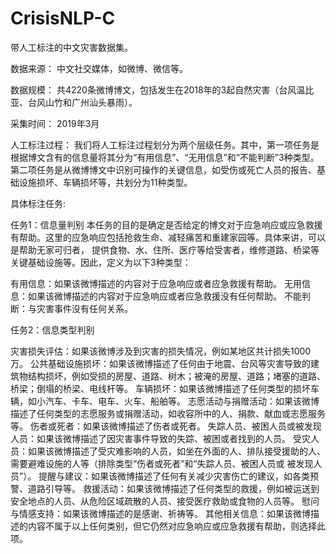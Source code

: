 # CrisisNLP-C
带人工标注的中文灾害数据集。

数据来源：
中文社交媒体，如微博、微信等。

数据规模：
共4220条微博博文，包括发生在2018年的3起自然灾害（台风温比亚、台风山竹和广州汕头暴雨）。

采集时间：
2019年3月

人工标注过程：
我们将人工标注过程划分为两个层级任务。其中，第一项任务是根据博文含有的信息量将其分为“有用信息”、“无用信息”和“不能判断”3种类型。
第二项任务是从微博博文中识别可操作的关键信息，如受伤或死亡人员的报告、基础设施损坏、车辆损坏等，共划分为11种类型。

具体标注任务:

任务1：信息量判别
本任务的目的是确定是否给定的博文对于应急响应或应急救援有帮助。这里的应急响应包括抢救生命、减轻痛苦和重建家园等。具体来讲，可以是帮助无家可归者，
提供食物、水、住所、医疗等给受害者，维修道路、桥梁等关键基础设施等。因此，定义为以下3种类型：

有用信息：如果该微博描述的内容对于应急响应或者应急救援有帮助。
无用信息：如果该微博描述的内容对于应急响应或者应急救援没有任何帮助。
不能判断：与灾害事件没有任何关系。

任务2：信息类型判别

灾害损失评估：如果该微博涉及到灾害的损失情况，例如某地区共计损失1000万。
公共基础设施损坏：如果该微博描述了任何由于地震、台风等灾害导致的建筑物结构损坏，例如受损的房屋、道路、树木；被淹的房屋、道路；堵塞的道路、
桥梁；倒塌的桥梁、电线杆等。
车辆损坏：如果该微博描述了任何类型的损坏车辆，如小汽车、卡车、电车、火车、船舶等。
志愿活动与捐赠活动：如果该微博描述了任何类型的志愿服务或捐赠活动，如收容所中的人、捐款、献血或志愿服务等。
伤者或死者：如果该微博描述了伤者或死者。
失踪人员、被困人员或被发现人员：如果该微博描述了因灾害事件导致的失踪、被困或者找到的人员。
受灾人员：如果该微博描述了受灾难影响的人员，如坐在外面的人、排队接受援助的人、需要避难设施的人等（排除类型“伤者或死者”和“失踪人员、被困人员或
被发现人员”）。
提醒与建议：如果该微博描述了任何有关减少灾害伤亡的建议，如各类预警、道路引导等。
救援活动：如果该微博描述了任何类型的救援，例如被运送到安全地点的人员、从危险区域疏散的人员、接受医疗救助或食物的人员等。
慰问与情感支持：如果该微博描述的是感谢、祈祷等。
其他相关信息：如果该微博描述的内容不属于以上任何类别，但它仍然对应急响应或应急救援有帮助，则选择此项。

